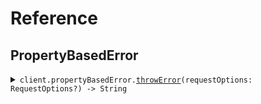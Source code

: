 # Reference
## PropertyBasedError
<details><summary><code>client.propertyBasedError.<a href="/Sources/Resources/PropertyBasedError/PropertyBasedErrorClient.swift">throwError</a>(requestOptions: RequestOptions?) -> String</code></summary>
<dl>
<dd>

#### 📝 Description

<dl>
<dd>

<dl>
<dd>

GET request that always throws an error
</dd>
</dl>
</dd>
</dl>

#### 🔌 Usage

<dl>
<dd>

<dl>
<dd>

```swift
import Foundation
import ErrorProperty

private func main() async throws {
    let client = ErrorPropertyClient()

    _ = try await client.propertyBasedError.throwError()
}

try await main()
```
</dd>
</dl>
</dd>
</dl>

#### ⚙️ Parameters

<dl>
<dd>

<dl>
<dd>

**requestOptions:** `RequestOptions?` — Additional options for configuring the request, such as custom headers or timeout settings.
    
</dd>
</dl>
</dd>
</dl>


</dd>
</dl>
</details>
